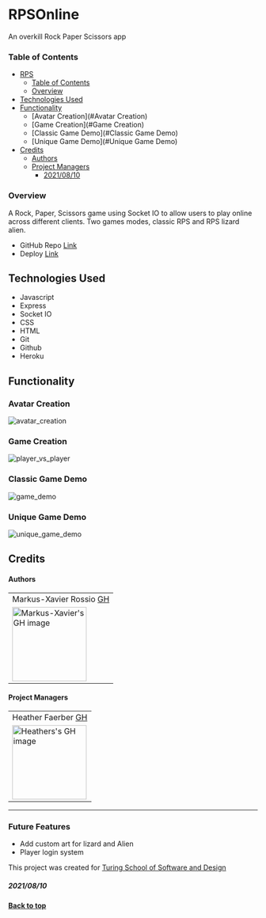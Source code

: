 # RPSOnline
An overkill Rock Paper Scissors app

### Table of Contents
  - [RPS](#RPSOnline)
    - [Table of Contents](#table-of-contents)
    - [Overview](#overview)
  - [Technologies Used](#technologies-used)
  - [Functionality](#functionality)
    - [Avatar Creation](#Avatar Creation)
    - [Game Creation](#Game Creation)
    - [Classic Game Demo](#Classic Game Demo)
    - [Unique Game Demo](#Unique Game Demo)
  - [Credits](#credits)
      - [Authors](#authors)
      - [Project Managers](#project-managers)
        - [2021/08/10](#20210810)

### Overview
A Rock, Paper, Scissors game using Socket IO to allow users to play online across different clients. Two games modes, classic RPS and RPS lizard alien.  


 - GitHub Repo [Link](https://github.com/Markus-Xavier/RPSOnline)
 - Deploy [Link](https://xavier-rps.herokuapp.com/)



## Technologies Used
- Javascript
- Express
- Socket IO
- CSS 
- HTML
- Git
- Github
- Heroku


## Functionality
### Avatar Creation
![avatar_creation](https://user-images.githubusercontent.com/48008726/128953710-2c52327a-bb3a-43a0-9a13-ae725d369664.gif)
### Game Creation
![player_vs_player](https://user-images.githubusercontent.com/48008726/128954011-0adbce8c-b85d-4e6d-95e0-3ef24c891ae0.gif)
### Classic Game Demo
![game_demo](https://user-images.githubusercontent.com/48008726/128954282-c06c2062-560f-4e9d-a0f8-46be26dfdf4f.gif)
### Unique Game Demo
![unique_game_demo](https://user-images.githubusercontent.com/48008726/128954716-42cbacf3-6ae2-43a2-9484-a0f471c9f82a.gif)


## Credits
#### Authors
<table>
  <tr>
    <td> Markus-Xavier Rossio <a href="https://github.com/Markus-Xavier">GH</td>
  </tr> 
  <td>
    <img src="https://avatars.githubusercontent.com/u/48008726?v=4" alt="Markus-Xavier's GH image"
  width="150" height="auto" />
  </td>
  
</table>

#### Project Managers
<table>
  <tr>
    <td> Heather Faerber <a href="https://github.com/hfaerber">GH</td>
  </tr>
  <td>
    <img src="https://avatars.githubusercontent.com/u/48163945?v=4" alt="Heathers's GH image"
 width="150" height="auto" />
 </td>
</table>

**************************************************************************
### Future Features
  - Add custom art for lizard and Alien
  - Player login system

This project was created for [Turing School of Software and Design](https://turing.edu/)
##### 2021/08/10
**[Back to top](#table-of-contents)**
